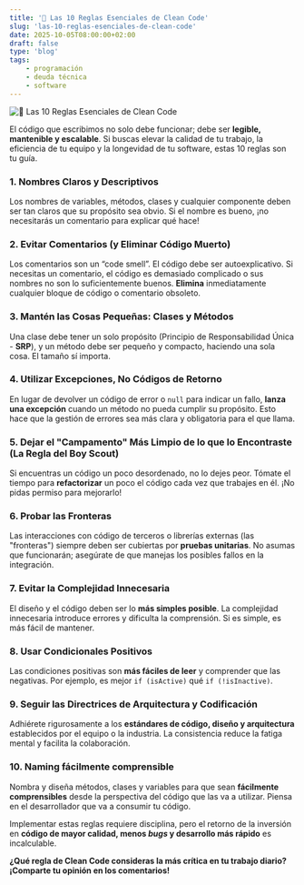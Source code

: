 ```yaml
---
title: '🚀 Las 10 Reglas Esenciales de Clean Code'
slug: 'las-10-reglas-esenciales-de-clean-code'
date: 2025-10-05T08:00:00+02:00
draft: false
type: 'blog'
tags: 
    - programación
    - deuda técnica
    - software
---
```


![](/images/blog/20251005-las-10-reglas-esenciales-de-clean-code.jpeg "🚀 Las 10 Reglas Esenciales de Clean Code")

El código que escribimos no solo debe funcionar; debe ser **legible, mantenible y escalable**. Si buscas elevar la calidad de tu trabajo, la eficiencia de tu equipo y la longevidad de tu software, estas 10 reglas son tu guía.

### 1. Nombres Claros y Descriptivos

Los nombres de variables, métodos, clases y cualquier componente deben ser tan claros que su propósito sea obvio. Si el nombre es bueno, ¡no necesitarás un comentario para explicar qué hace!

### 2. Evitar Comentarios (y Eliminar Código Muerto)

Los comentarios son un “code smell”. El código debe ser autoexplicativo. Si necesitas un comentario, el código es demasiado complicado o sus nombres no son lo suficientemente buenos. **Elimina** inmediatamente cualquier bloque de código o comentario obsoleto.

### 3. Mantén las Cosas Pequeñas: Clases y Métodos

Una clase debe tener un solo propósito (Principio de Responsabilidad Única - **SRP**), y un método debe ser pequeño y compacto, haciendo una sola cosa. El tamaño sí importa.

### 4. Utilizar Excepciones, No Códigos de Retorno

En lugar de devolver un código de error o `null` para indicar un fallo, **lanza una excepción** cuando un método no pueda cumplir su propósito. Esto hace que la gestión de errores sea más clara y obligatoria para el que llama.

### 5. Dejar el "Campamento" Más Limpio de lo que lo Encontraste (La Regla del Boy Scout)

Si encuentras un código un poco desordenado, no lo dejes peor. Tómate el tiempo para **refactorizar** un poco el código cada vez que trabajes en él. ¡No pidas permiso para mejorarlo!

### 6. Probar las Fronteras

Las interacciones con código de terceros o librerías externas (las "fronteras") siempre deben ser cubiertas por **pruebas unitarias**. No asumas que funcionarán; asegúrate de que manejas los posibles fallos en la integración.

### 7. Evitar la Complejidad Innecesaria

El diseño y el código deben ser lo **más simples posible**. La complejidad innecesaria introduce errores y dificulta la comprensión. Si es simple, es más fácil de mantener.

### 8. Usar Condicionales Positivos

Las condiciones positivas son **más fáciles de leer** y comprender que las negativas. Por ejemplo, es mejor `if (isActive)` qué `if (!isInactive)`.

### 9. Seguir las Directrices de Arquitectura y Codificación

Adhiérete rigurosamente a los **estándares de código, diseño y arquitectura** establecidos por el equipo o la industria. La consistencia reduce la fatiga mental y facilita la colaboración.

### 10. Naming fácilmente comprensible

Nombra y diseña métodos, clases y variables para que sean **fácilmente comprensibles** desde la perspectiva del código que las va a utilizar. Piensa en el desarrollador que va a consumir tu código.

Implementar estas reglas requiere disciplina, pero el retorno de la inversión en **código de mayor calidad, menos *bugs* y desarrollo más rápido** es incalculable.

**¿Qué regla de Clean Code consideras la más crítica en tu trabajo diario? ¡Comparte tu opinión en los comentarios!**
